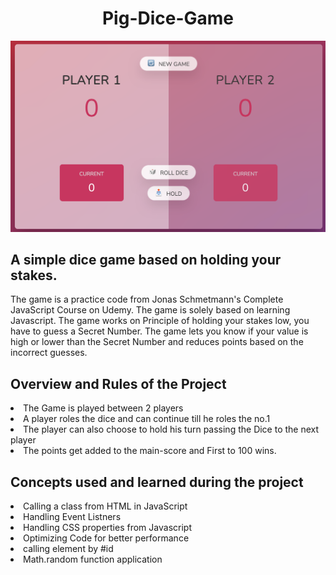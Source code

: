 <h1 align="center">Pig-Dice-Game</h1>

<img src="piggame.png" alt="IMAGE OF THE GAME"> 
<h2>A simple dice game based on holding your stakes.</h2>
<p>The game is a practice code from Jonas Schmetmann's Complete JavaScript Course on Udemy. The game is solely based on learning Javascript. The game works on Principle of holding your stakes low, you have to guess a Secret Number. The game lets you know if your value is high or lower than the Secret Number and reduces points based on the incorrect guesses.</p>


<h2>Overview and Rules of the Project </h2>
<li>The Game is played between 2 players</li>
<li>A player roles the dice and can continue till he roles the no.1</li>
<li>The player can also choose to hold his turn passing the Dice to the next player</li>
<li>The points get added to the main-score and First to 100 wins.</li>


<h2>Concepts used and learned during the project</h2>
<li>Calling a class from HTML in JavaScript</li>
<li>Handling Event Listners</li>
<li>Handling CSS properties from Javascript</li>
<li>Optimizing Code for better performance</li>
<li>calling element by #id</li>
<li>Math.random function application</li>

